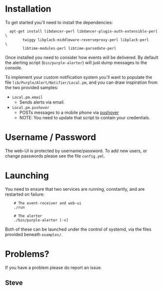 # Installation

To get started you'll need to install the dependencies:

	  apt-get install libdancer-perl libdancer-plugin-auth-extensible-perl \
            twiggy libplack-middleware-reverseproxy-perl libplack-perl     \
            libtime-modules-perl libtime-parsedate-perl

Once installed you need to consider how events will be delivered.  By default
the alerting script (`bin/purple-alerter`) will just dump messages to the console.

To implement your custom notification system you'll want to populate the
file `lib/Purple/Alert/Notifier/Local.pm`, and you can draw inspiration from
the two provided samples:

* `Local.pm.email`
   * Sends alerts via email.
* `Local.pm.pushover`
   * POSTs messages to a mobile phone via [pushover](http://pushover.net/)
   * NOTE: You need to update that script to contain your credentials.



# Username / Password

The web-UI is protected by username/password.  To add new users, or change
passwords please see the file `config.yml`.


# Launching

You need to ensure that two services are running, constantly, and are restarted
on failure:

        # The event-receiver and web-ui
        ./run

        # The alerter
        ./bin/purple-alerter [-v]

Both of these can be launched under the control of systemd, via the files provided
beneath `examples/`.


# Problems?

If you have a problem please do report an issue.


Steve
--
